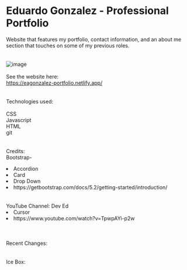 # Eduardo Gonzalez - Professional Portfolio <br/>
Website that features my portfolio, contact information, and an about me section that touches on some of my previous roles.<br/>
<br/>
<br/>
![image](https://user-images.githubusercontent.com/104691113/172966614-a9334e6f-6bc0-4570-b14e-af61e497a93a.png)
<br/>
<br/>
See the website here:<br/>
https://eagonzalez-portfolio.netlify.app/<br/>
<br/>
<br/>
Technologies used:<br/>
<br/>
CSS<br/>
Javascript<br/>
HTML<br/>
git<br/>
<br/>
<br/>
Credits:<br/>
Bootstrap-<br/>
  <li>Accordion<br/>
  <li>Card<br/>
  <li>Drop Down<br/>
  <li>https://getbootstrap.com/docs/5.2/getting-started/introduction/</li><br/>
  <br/>
YouTube Channel: Dev Ed<br/>
  <li>Cursor<br/>
  <li>https://www.youtube.com/watch?v=TpwpAYi-p2w</li><br/>
<br/>
<br/>
Recent Changes:<br/>
<br/>
<br/>
Ice Box:<br/>
<br/>
<br/>

